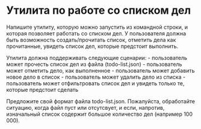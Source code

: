 # Утилита по работе со списком дел
Напишите утилиту, которую можно запустить из командной строки, и которая позволяет работать со списком дел. У пользователя должна быть возможность создать/прочитать список, отметить дела как прочитанные, увидеть список дел, которые предстоит выполнить.

Утилита должна поддерживать следующие сценарии: - пользователь может прочесть список дел из файла (todo-list.json) - пользователь может отметить дело, как выполненное - пользователь может добавить новое дело в список - пользователь может удалить дело из списка - пользователь может отфильтровать список дел и увидеть только те, которые предстоит сделать

Предложите свой формат файла todo-list.json. Пожалуйста, обработайте ситуацию, когда файл пуст или отсутсвует, и если, напротив, изначальный список содержит большое количество дел (например 100 000).
